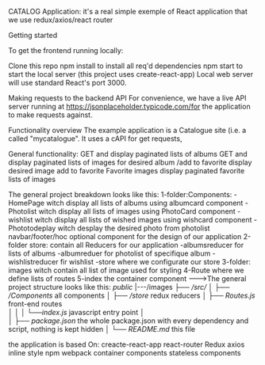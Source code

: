   CATALOG Application: it's a real simple exemple of React application that we use redux/axios/react router




Getting started

To get the frontend running locally:

Clone this repo
npm install to install all req'd dependencies
npm start to start the local server (this project uses create-react-app)
Local web server will use standard React's port 3000. 

Making requests to the backend API
For convenience, we have a live API server running at https://jsonplaceholder.typicode.com/for the application to make requests against. 


Functionality overview
The example application is a Catalogue site (i.e. a  called "mycatalogue". It uses a cAPI for get requests,

General functionality:
GET and display paginated lists of albums
GET and display paginated lists of images for desired album /add to favorite
display desired image add to favorite
Favorite images display paginated favorite lists of images

The general project breakdown looks like this:
1-folder:Components:
-HomePage witch  display all lists of albums using albumcard component
-Photolist witch  display all lists of images using PhotoCard component
-wishlist witch  display all lists of wished images using wishcard component
-Phototodeplay witch desplay the desired photo from photolist
navbar/footer/hoc optional component for the design of our application
2-folder store: contain all Reducers for our application
-albumsreducer for lists of albums
-albumreduer for photolist of specifique album
-wishlistreducer fir wishlist
-store where we configurate our store
3-folder: images witch contain all list of image used for styling
4-Route where we define lists of routes
5-index the container component
--->The general project structure looks like this:
*public*
|---/images
├── */src/*
│   ├── */Components* all components
│   ├── */store* redux reducers
│   ├── *Routes.js* front-end routes      
│   │
│   └──*index.js* javascript entry point
│   
│
├── *package.json* the whole package.json with every dependency and script, nothing is kept hidden
│
└── *README.md* this file

the application is based On:
creacte-react-app react-router Redux axios inline style npm webpack container components stateless components


